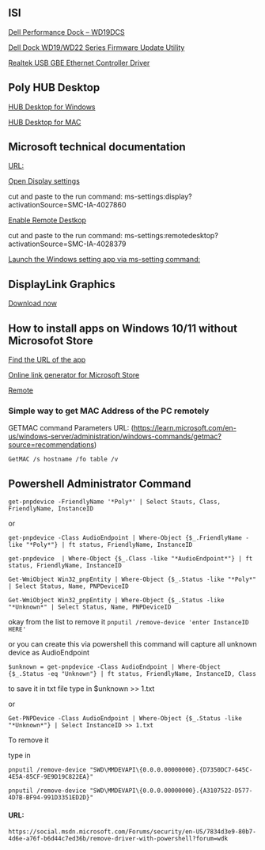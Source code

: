 ## ISI



[Dell Performance Dock – WD19DCS](https://www.dell.com/support/home/en-us/product-support/product/dell-wd19dcs-dock/drivers)

[Dell Dock WD19/WD22 Series Firmware Update Utility](https://dl.dell.com/FOLDER08634239M/1/DellDockFirmwarePackage_WD19_WD22_HD22_Series_01.00.09.exe)

[Realtek USB GBE Ethernet Controller Driver](https://dl.dell.com/FOLDER08550499M/3/Realtek-USB-GBE-Ethernet-Controller-Driver_3K7FF_WIN_1153.6.0418.2022_A27_01.EXE)


## Poly HUB Desktop

[HUB Desktop for Windows](https://www.poly.com/content/dam/www/software/PlantronicsHubInstaller.exe)

[HUB Desktop for MAC](https://www.poly.com/content/dam/www/software/PlantronicsHubInstaller.dmg)



## Microsoft technical documentation
[URL:](https://docs.microsoft.com/en-us/)

[Open Display settings](https://support.microsoft.com/en-us/windows/view-display-settings-in-windows-37f0e05e-98a9-474c-317a-e85422daa8bb)

cut and paste to the run command: ms-settings:display?activationSource=SMC-IA-4027860

[Enable Remote Destkop](https://support.microsoft.com/en-us/windows/how-to-use-remote-desktop-5fe128d5-8fb1-7a23-3b8a-41e636865e8c)

cut and paste to the run command: ms-settings:remotedesktop?activationSource=SMC-IA-4028379


[Launch the Windows setting app via ms-setting command: ](https://docs.microsoft.com/en-us/windows/uwp/launch-resume/launch-settings-app)


## DisplayLink Graphics

[Download now](https://www.synaptics.com/products/displaylink-graphics/downloads/windows)

## How to install apps on Windows 10/11 without Microsofot Store

[Find the URL of the app](https://lazyadmin.nl/it/install-microsoft-store-apps-without-store/)

[Online link generator for Microsoft Store](https://store.rg-adguard.net/)

[Remote](https://intusurg.bomgarcloud.com/?ak=cb52218da5271f025421d8c0eba520fc)


### Simple way to get MAC Address of the PC remotely

GETMAC command
Parameters URL: (https://learn.microsoft.com/en-us/windows-server/administration/windows-commands/getmac?source=recommendations)

`GetMAC /s hostname /fo table /v`

## Powershell Administrator Command


`get-pnpdevice -FriendlyName '*Poly*' | Select Stauts, Class, FriendlyName, InstanceID`

or

`get-pnpdevice -Class AudioEndpoint | Where-Object {$_.FriendlyName -like "*Poly*"} | ft status, FriendlyName, InstanceID`

`get-pnpdevice  | Where-Object {$_.Class -like "*AudioEndpoint*"} | ft status, FriendlyName, InstanceID`

`Get-WmiObject Win32_pnpEntity | Where-Object {$_.Status -like "*Poly*" | Select Status, Name, PNPDeviceID`

`Get-WmiObject Win32_pnpEntity | Where-Object {$_.Status -like "*Unknown*" | Select Status, Name, PNPDeviceID`


okay from the list
to remove it
`pnputil /remove-device 'enter InstanceID HERE'`

or you can create this via powershell
this command will capture all unknown device as AudioEndpoint

`$unknown = get-pnpdevice -Class AudioEndpoint | Where-Object {$_.Status -eq "Unknown"} | ft status, FriendlyName, InstanceID, Class`

to save it in txt file
type in
$unknown >> 1.txt

or

`Get-PNPDevice -Class AudioEndpoint | Where-Object {$_.Status -like "*Unknown*"} | Select InstanceID >> 1.txt`

To remove it

type in

`pnputil /remove-device "SWD\MMDEVAPI\{0.0.0.00000000}.{D7350DC7-645C-4E5A-85CF-9E9D19C822EA}"`

`pnputil /remove-device "SWD\MMDEVAPI\{0.0.0.00000000}.{A3107522-D577-4D7B-BF94-991D3351ED2D}"`


#### URL:
`https://social.msdn.microsoft.com/Forums/security/en-US/7834d3e9-80b7-4d6e-a76f-b6d44c7ed36b/remove-driver-with-powershell?forum=wdk`

